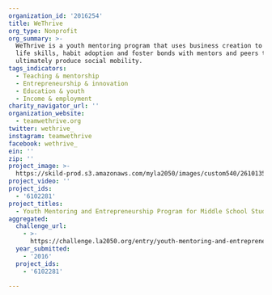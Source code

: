 ```yaml
---
organization_id: '2016254'
title: WeThrive
org_type: Nonprofit
org_summary: >-
  WeThrive is a youth mentoring program that uses business creation to teach
  life skills, habit adoption and foster bonds with mentors and peers to
  ultimately produce social mobility.
tags_indicators:
  - Teaching & mentorship
  - Entrepreneurship & innovation
  - Education & youth
  - Income & employment
charity_navigator_url: ''
organization_website:
  - teamwethrive.org
twitter: wethrive_
instagram: teamwethrive
facebook: wethrive_
ein: ''
zip: ''
project_image: >-
  https://skild-prod.s3.amazonaws.com/myla2050/images/custom540/2610135955741-team91.JPG
project_video: ''
project_ids:
  - '6102281'
project_titles:
  - Youth Mentoring and Entrepreneurship Program for Middle School Students
aggregated:
  challenge_url:
    - >-
      https://challenge.la2050.org/entry/youth-mentoring-and-entrepreneurship-program-for-middle-school-students
  year_submitted:
    - '2016'
  project_ids:
    - '6102281'

---
```

